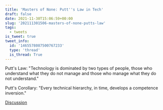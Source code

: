 ```yaml
---
title: 'Masters of None: Putt''s Law in Tech'
draft: false
date: 2021-11-30T15:06:59+00:00
slug: '202111301506-masters-of-none-putts-law'
tags:
  - tweets
is_tweet: true
tweet_info:
  id: '1465578087500767233'
  type: 'thread'
  is_thread: True
---
```




Putt's Law: "Technology is dominated by two types of people, those who understand what they do not manage and those who manage what they do not understand."

Putt's Corollary: "Every technical hierarchy, in time, develops a competence inversion."

[Discussion](https://x.com/sytelus/status/1465578087500767233)
